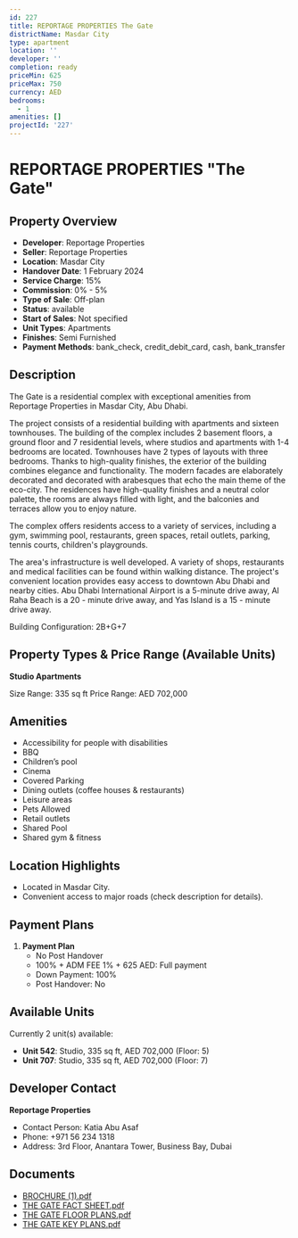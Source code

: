 ```yaml
---
id: 227
title: REPORTAGE PROPERTIES The Gate
districtName: Masdar City
type: apartment
location: ''
developer: ''
completion: ready
priceMin: 625
priceMax: 750
currency: AED
bedrooms:
  - 1
amenities: []
projectId: '227'
---
```


# REPORTAGE PROPERTIES "The Gate"

## Property Overview
- **Developer**: Reportage Properties
- **Seller**: Reportage Properties
- **Location**: Masdar City
- **Handover Date**: 1 February 2024
- **Service Charge**: 15%
- **Commission**: 0% - 5%
- **Type of Sale**: Off-plan
- **Status**: available
- **Start of Sales**: Not specified
- **Unit Types**: Apartments
- **Finishes**: Semi Furnished
- **Payment Methods**: bank_check, credit_debit_card, cash, bank_transfer

## Description
The Gate is a residential complex with exceptional amenities from Reportage Properties in Masdar City, Abu Dhabi. 

The project consists of a residential building with apartments and sixteen townhouses. The building of the complex includes 2 basement floors, a ground floor and 7 residential levels, where studios and apartments with 1-4 bedrooms are located. Townhouses have 2 types of layouts with three bedrooms. Thanks to high-quality finishes, the exterior of the building combines elegance and functionality. The modern facades are elaborately decorated and decorated with arabesques that echo the main theme of the eco-city. The residences have high-quality finishes and a neutral color palette, the rooms are always filled with light, and the balconies and terraces allow you to enjoy nature.

The complex offers residents access to a variety of services, including a gym, swimming pool, restaurants, green spaces, retail outlets, parking, tennis courts, children's playgrounds.

The area's infrastructure is well developed. A variety of shops, restaurants and medical facilities can be found within walking distance. The project's convenient location provides easy access to downtown Abu Dhabi and nearby cities. Abu Dhabi International Airport is a 5-minute drive away, Al Raha Beach is a 20 - minute drive away, and Yas Island is a 15 - minute drive away.

Building Configuration: 2B+G+7

## Property Types & Price Range (Available Units)
**Studio Apartments**

Size Range: 335 sq ft
Price Range: AED 702,000

## Amenities
- Accessibility for people with disabilities
- BBQ
- Children’s pool
- Cinema
- Covered Parking
- Dining outlets  (coffee houses & restaurants)
- Leisure areas
- Pets Allowed
- Retail outlets
- Shared Pool
- Shared gym & fitness

## Location Highlights
- Located in Masdar City.
- Convenient access to major roads (check description for details).

## Payment Plans
1. **Payment Plan**
   - No Post Handover
   - 100% + ADM FEE 1% + 625 AED: Full payment
   - Down Payment: 100%
   - Post Handover: No

## Available Units
Currently 2 unit(s) available:
- **Unit 542**: Studio, 335 sq ft, AED 702,000 (Floor: 5)
- **Unit 707**: Studio, 335 sq ft, AED 702,000 (Floor: 7)

## Developer Contact
**Reportage Properties**
- Contact Person: Katia Abu Asaf
- Phone: +971 56 234 1318
- Address: 3rd Floor, Anantara Tower, Business Bay, Dubai

## Documents
- [BROCHURE (1).pdf](https://cdn.geniemap.net/2023/06/22/LBghanqUZSJJV7LMJL3oEAVcB6Yr0vYRRyQ4Fe96.pdf)
- [THE GATE FACT SHEET.pdf](https://cdn.geniemap.net/2025/03/27/ye4qWtgRsPvUDaVv0NW0hGY4hPiYKJ63jwaPQTc9.pdf)
- [THE GATE FLOOR PLANS.pdf](https://cdn.geniemap.net/2025/03/27/YCH3KiJ8zFyBN8mQFaGNBV81nbqCfCO46MzJHmsU.pdf)
- [THE GATE KEY PLANS.pdf](https://cdn.geniemap.net/2025/03/27/2wBiZrRHZNx6bE4ajNAhhW4sRjRJnEoSLjyVN8ba.pdf)
